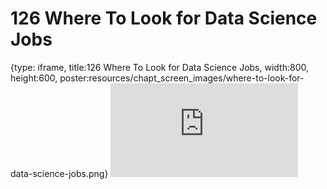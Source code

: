 # 126 Where To Look for Data Science Jobs
 
{type: iframe, title:126 Where To Look for Data Science Jobs, width:800, height:600, poster:resources/chapt_screen_images/where-to-look-for-data-science-jobs.png}
![](https://datatrail-jhu.github.io/DataTrail/no_toc/where-to-look-for-data-science-jobs.html)
 

 
